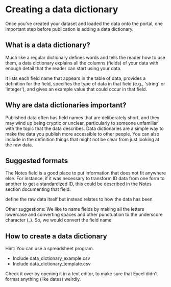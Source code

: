 # Creating a data dictionary

Once you've created your dataset and loaded the data onto the portal, one important step before publication is adding a data dictionary.

## What is a data dictionary?

Much like a regular dictionary defines words and tells the reader how to use them, a data dictionary explains all the columns (fields) of your data with enough detail that the reader can start using your data.

It lists each field name that appears in the table of data, provides a definition for the field, specifies the type of data in that field (e.g., 'string' or 'integer'), and gives an example value that could occur in that field.

## Why are data dictionaries important?

Published data often has field names that are deliberately short, and they may wind up being cryptic or unclear, particularly to someone unfamiliar with the topic that the data describes. Data dictionaries are a simple way to make the data you publish more accessible to other people. You can also include in the definition things that might not be clear from just looking at the raw data.

## Suggested formats




The Notes field is a good place to put information that does not fit anywhere else. For instance, if it was necessary to transform ID data from one form to another to get a standardized ID, this could be described in the Notes section documenting that field.

define the raw data itself but instead relates to how the data has been

Other suggestions: We like to name fields by making all the letters lowercase and converting spaces and other punctuation to the underscore character \(\_\). So, we would convert the field name 

## How to create a data dictionary
Hint: You can use a spreadsheet program.

- Include data_dictionary_example.csv
- Include data_dictionary_template.csv

Check it over by opening it in a text editor, to make sure that Excel didn't format anything (like dates) weirdly.


